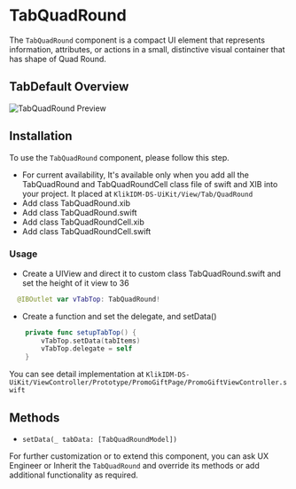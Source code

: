 # TabQuadRound
The `TabQuadRound` component is a compact UI element that represents information, attributes, or actions in a small, distinctive visual container that has shape of Quad Round. 

## TabDefault Overview
![TabQuadRound Preview](https://res.cloudinary.com/dr6cm6n5f/image/upload/c_scale,w_300/v1749099513/WhatsApp_GIF_2025-06-05_at_11.53.26_jse8vs.gif)

## Installation
To use the `TabQuadRound` component, please follow this step.
- For current availability, It's available only when you add all the TabQuadRound and TabQuadRoundCell class file of swift and XIB into your project. It placed at `KlikIDM-DS-UiKit/View/Tab/QuadRound`
- Add class TabQuadRound.xib
- Add class TabQuadRound.swift
- Add class TabQuadRoundCell.xib
- Add class TabQuadRoundCell.swift
  
### Usage
- Create a UIView and direct it to custom class TabQuadRound.swift and set the height of it view to 36
```swift
  @IBOutlet var vTabTop: TabQuadRound!
```

- Create a function and set the delegate, and setData()
```swift
    private func setupTabTop() {
        vTabTop.setData(tabItems)
        vTabTop.delegate = self
    }
```

You can see detail implementation at `KlikIDM-DS-UiKit/ViewController/Prototype/PromoGiftPage/PromoGiftViewController.swift`

## Methods
- `setData(_ tabData: [TabQuadRoundModel])`

For further customization or to extend this component, you can ask UX Engineer or Inherit the `TabQuadRound` and override its methods or add additional functionality as required.
